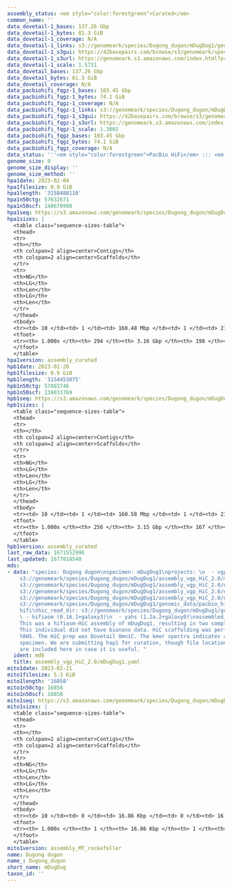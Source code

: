```yaml
---
assembly_status: <em style="color:forestgreen">Curated</em>
common_name: ''
data_dovetail-1_bases: 137.26 Gbp
data_dovetail-1_bytes: 81.3 GiB
data_dovetail-1_coverage: N/A
data_dovetail-1_links: s3://genomeark/species/Dugong_dugon/mDugDug1/genomic_data/dovetail/<br>
data_dovetail-1_s3gui: https://42basepairs.com/browse/s3/genomeark/species/Dugong_dugon/mDugDug1/genomic_data/dovetail/
data_dovetail-1_s3url: https://genomeark.s3.amazonaws.com/index.html?prefix=species/Dugong_dugon/mDugDug1/genomic_data/dovetail/
data_dovetail-1_scale: 1.5731
data_dovetail_bases: 137.26 Gbp
data_dovetail_bytes: 81.3 GiB
data_dovetail_coverage: N/A
data_pacbiohifi_fqgz-1_bases: 103.45 Gbp
data_pacbiohifi_fqgz-1_bytes: 74.1 GiB
data_pacbiohifi_fqgz-1_coverage: N/A
data_pacbiohifi_fqgz-1_links: s3://genomeark/species/Dugong_dugon/mDugDug1/genomic_data/pacbio_hifi/<br>
data_pacbiohifi_fqgz-1_s3gui: https://42basepairs.com/browse/s3/genomeark/species/Dugong_dugon/mDugDug1/genomic_data/pacbio_hifi/
data_pacbiohifi_fqgz-1_s3url: https://genomeark.s3.amazonaws.com/index.html?prefix=species/Dugong_dugon/mDugDug1/genomic_data/pacbio_hifi/
data_pacbiohifi_fqgz-1_scale: 1.3002
data_pacbiohifi_fqgz_bases: 103.45 Gbp
data_pacbiohifi_fqgz_bytes: 74.1 GiB
data_pacbiohifi_fqgz_coverage: N/A
data_status: '''<em style="color:forestgreen">PacBio HiFi</em> ::: <em style="color:forestgreen">Dovetail</em>'''
genome_size: 0
genome_size_display: ''
genome_size_method: ''
hpa1date: 2023-02-04
hpa1filesize: 0.9 GiB
hpa1length: '3158488110'
hpa1n50ctg: 57632671
hpa1n50scf: 140670990
hpa1seq: https://s3.amazonaws.com/genomeark/species/Dugong_dugon/mDugDug1/assembly_curated/mDugDug1.hap1.cur.20230204.fasta.gz
hpa1sizes: |
  <table class="sequence-sizes-table">
  <thead>
  <tr>
  <th></th>
  <th colspan=2 align=center>Contigs</th>
  <th colspan=2 align=center>Scaffolds</th>
  </tr>
  <tr>
  <th>NG</th>
  <th>LG</th>
  <th>Len</th>
  <th>LG</th>
  <th>Len</th>
  </tr>
  </thead>
  <tbody>
  <tr><td> 10 </td><td> 1 </td><td> 160.48 Mbp </td><td> 1 </td><td> 211.02 Mbp </td></tr><tr><td> 20 </td><td> 4 </td><td> 104.60 Mbp </td><td> 2 </td><td> 198.60 Mbp </td></tr><tr><td> 30 </td><td> 7 </td><td> 90.16 Mbp </td><td> 4 </td><td> 196.39 Mbp </td></tr><tr><td> 40 </td><td> 11 </td><td> 78.20 Mbp </td><td> 6 </td><td> 177.38 Mbp </td></tr><tr style="background-color:#cccccc;"><td> 50 </td><td> 16 </td><td style="background-color:#88ff88;"> 57.63 Mbp </td><td> 8 </td><td style="background-color:#88ff88;"> 140.67 Mbp </td></tr><tr><td> 60 </td><td> 21 </td><td> 51.93 Mbp </td><td> 10 </td><td> 130.05 Mbp </td></tr><tr><td> 70 </td><td> 29 </td><td> 36.37 Mbp </td><td> 13 </td><td> 115.46 Mbp </td></tr><tr><td> 80 </td><td> 38 </td><td> 29.72 Mbp </td><td> 15 </td><td> 102.87 Mbp </td></tr><tr><td> 90 </td><td> 52 </td><td> 18.67 Mbp </td><td> 19 </td><td> 79.54 Mbp </td></tr><tr><td> 100 </td><td> 293 </td><td> 6.77 Kbp </td><td> 197 </td><td> 6.77 Kbp </td></tr></tbody>
  <tfoot>
  <tr><th> 1.000x </th><th> 294 </th><th> 3.16 Gbp </th><th> 198 </th><th> 3.16 Gbp </th></tr>
  </tfoot>
  </table>
hpa1version: assembly_curated
hpb1date: 2023-02-20
hpb1filesize: 0.9 GiB
hpb1length: '3154453075'
hpb1n50ctg: 57883746
hpb1n50scf: 138031769
hpb1seq: https://s3.amazonaws.com/genomeark/species/Dugong_dugon/mDugDug1/assembly_curated/mDugDug1.hap2.decon.20230220.fasta.gz
hpb1sizes: |
  <table class="sequence-sizes-table">
  <thead>
  <tr>
  <th></th>
  <th colspan=2 align=center>Contigs</th>
  <th colspan=2 align=center>Scaffolds</th>
  </tr>
  <tr>
  <th>NG</th>
  <th>LG</th>
  <th>Len</th>
  <th>LG</th>
  <th>Len</th>
  </tr>
  </thead>
  <tbody>
  <tr><td> 10 </td><td> 1 </td><td> 160.58 Mbp </td><td> 1 </td><td> 210.93 Mbp </td></tr><tr><td> 20 </td><td> 3 </td><td> 139.13 Mbp </td><td> 2 </td><td> 198.89 Mbp </td></tr><tr><td> 30 </td><td> 7 </td><td> 81.40 Mbp </td><td> 4 </td><td> 196.82 Mbp </td></tr><tr><td> 40 </td><td> 11 </td><td> 70.99 Mbp </td><td> 6 </td><td> 176.99 Mbp </td></tr><tr style="background-color:#cccccc;"><td> 50 </td><td> 16 </td><td style="background-color:#88ff88;"> 57.88 Mbp </td><td> 8 </td><td style="background-color:#88ff88;"> 138.03 Mbp </td></tr><tr><td> 60 </td><td> 21 </td><td> 49.42 Mbp </td><td> 10 </td><td> 129.61 Mbp </td></tr><tr><td> 70 </td><td> 28 </td><td> 37.80 Mbp </td><td> 13 </td><td> 115.50 Mbp </td></tr><tr><td> 80 </td><td> 38 </td><td> 28.11 Mbp </td><td> 16 </td><td> 83.83 Mbp </td></tr><tr><td> 90 </td><td> 54 </td><td> 16.26 Mbp </td><td> 19 </td><td> 78.52 Mbp </td></tr><tr><td> 100 </td><td> 255 </td><td> 7.91 Kbp </td><td> 166 </td><td> 7.91 Kbp </td></tr></tbody>
  <tfoot>
  <tr><th> 1.000x </th><th> 256 </th><th> 3.15 Gbp </th><th> 167 </th><th> 3.15 Gbp </th></tr>
  </tfoot>
  </table>
hpb1version: assembly_curated
last_raw_data: 1671552996
last_updated: 1677018540
mds:
- data: "species: Dugong dugon\nspecimen: mDugDug1\nprojects: \n  - vgp\nhap1: s3://genomeark/species/Dugong_dugon/mDugDug1/assembly_vgp_HiC_2.0/mDugDug1.HiC.hap1.20221214.fasta.gz\nhap2:
    s3://genomeark/species/Dugong_dugon/mDugDug1/assembly_vgp_HiC_2.0/mDugDug1.HiC.hap2.20221214.fasta.gz\npretext_hap1:
    s3://genomeark/species/Dugong_dugon/mDugDug1/assembly_vgp_HiC_2.0/evaluation/hap1/pretext/mDugDug1_hap1__s2_heatmap.pretext\npretext_hap2:
    s3://genomeark/species/Dugong_dugon/mDugDug1/assembly_vgp_HiC_2.0/evaluation/hap2/pretext/mDugDug1_hap2__s2_heatmap.pretext\nkmer_spectra_img:
    s3://genomeark/species/Dugong_dugon/mDugDug1/assembly_vgp_HiC_2.0/evaluation/merqury/mDugDug1_png/\npacbio_read_dir:
    s3://genomeark/species/Dugong_dugon/mDugDug1/genomic_data/pacbio_hifi/\npacbio_read_type:
    hifi\nhic_read_dir: s3://genomeark/species/Dugong_dugon/mDugDug1/genomic_data/dovetail/\npipeline:\n
    \ - hifiasm (0.16.1+galaxy3)\n  - yahs (1.2a.2+galaxy0)\nassembled_by_group: Rockefeller\nnotes:
    This was a hifiasm-HiC assembly of mDugDug1, resulting in two complete haplotypes.
    This individual did not have bionano data. HiC scaffolding was performed with
    YAHS. The HiC prep was Dovetail OmniC. The kmer spectra indicates a homogametic
    specimen. We are submitting hap1 for curation, though file locations for hap2
    are included here in case it is useful. "
  ident: md6
  title: assembly_vgp_HiC_2.0/mDugDug1.yaml
mito1date: 2023-02-21
mito1filesize: 5.3 KiB
mito1length: '16858'
mito1n50ctg: 16858
mito1n50scf: 16858
mito1seq: https://s3.amazonaws.com/genomeark/species/Dugong_dugon/mDugDug1/assembly_MT_rockefeller/mDugDug1.MT.20230221.fasta.gz
mito1sizes: |
  <table class="sequence-sizes-table">
  <thead>
  <tr>
  <th></th>
  <th colspan=2 align=center>Contigs</th>
  <th colspan=2 align=center>Scaffolds</th>
  </tr>
  <tr>
  <th>NG</th>
  <th>LG</th>
  <th>Len</th>
  <th>LG</th>
  <th>Len</th>
  </tr>
  </thead>
  <tbody>
  <tr><td> 10 </td><td> 0 </td><td> 16.86 Kbp </td><td> 0 </td><td> 16.86 Kbp </td></tr><tr><td> 20 </td><td> 0 </td><td> 16.86 Kbp </td><td> 0 </td><td> 16.86 Kbp </td></tr><tr><td> 30 </td><td> 0 </td><td> 16.86 Kbp </td><td> 0 </td><td> 16.86 Kbp </td></tr><tr><td> 40 </td><td> 0 </td><td> 16.86 Kbp </td><td> 0 </td><td> 16.86 Kbp </td></tr><tr style="background-color:#cccccc;"><td> 50 </td><td> 0 </td><td style="background-color:#ff8888;"> 16.86 Kbp </td><td> 0 </td><td style="background-color:#ff8888;"> 16.86 Kbp </td></tr><tr><td> 60 </td><td> 0 </td><td> 16.86 Kbp </td><td> 0 </td><td> 16.86 Kbp </td></tr><tr><td> 70 </td><td> 0 </td><td> 16.86 Kbp </td><td> 0 </td><td> 16.86 Kbp </td></tr><tr><td> 80 </td><td> 0 </td><td> 16.86 Kbp </td><td> 0 </td><td> 16.86 Kbp </td></tr><tr><td> 90 </td><td> 0 </td><td> 16.86 Kbp </td><td> 0 </td><td> 16.86 Kbp </td></tr><tr><td> 100 </td><td> 0 </td><td> 16.86 Kbp </td><td> 0 </td><td> 16.86 Kbp </td></tr></tbody>
  <tfoot>
  <tr><th> 1.000x </th><th> 1 </th><th> 16.86 Kbp </th><th> 1 </th><th> 16.86 Kbp </th></tr>
  </tfoot>
  </table>
mito1version: assembly_MT_rockefeller
name: Dugong dugon
name_: Dugong_dugon
short_name: mDugDug
taxon_id: ''
---
```

